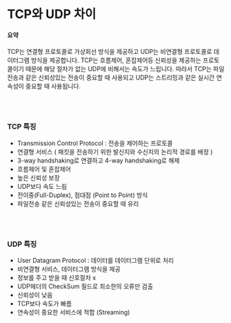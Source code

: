# TCP와 UDP 차이

#### 요약
TCP는 연결형 프로토콜로 가상회선 방식을 제공하고 UDP는 비연결형 프로토콜로 데이터그램 방식을 제공합니다. TCP는 흐름제어, 혼잡제어등 신뢰성을 제공하는 프로토콜이기 때문에 해당 절차가 없는 UDP에 비해서는 속도가 느립니다. 따라서 TCP는 파일전송과 같은 신뢰성있는 전송이 중요할 때 사용되고 UDP는 스트리밍과 같은 실시간 연속성이 중요할 때 사용됩니다. 

<br>
<br>

### TCP 특징

- Transmission Control Protocol : 전송을 제어하는 프로토콜
- 연결형 서비스 ( 패킷을 전송하기 위한 발신지와 수신지의 논리적 경로를 배정 )
- 3-way handshaking로 연결하고 4-way handshaking로 해제
- 흐름제어 및 혼잡제어
- 높은 신뢰성 보장
- UDP보다 속도 느림
- 전이중(Full-Duplex), 점대점 (Point to Point) 방식
- 파일전송 같은 신뢰성있는 전송이 중요할 때 유리

<br>
<br>

### UDP 특징

- User Datagram Protocol : 데이터를 데이터그램 단위로 처리
- 비연결형 서비스, 데이터그램 방식을 제공
- 정보를 주고 받을 때 신호절차 x
- UDP헤더의 CheckSum 필드로 최소한의 오류만 검출
- 신뢰성이 낮음
- TCP보다 속도가 빠름
- 연속성이 중요한 서비스에 적합 (Streaming)
